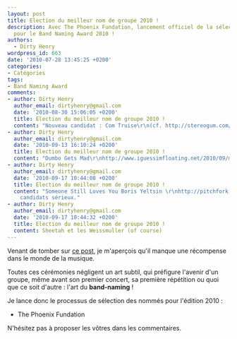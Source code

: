 ```yaml
---
layout: post
title: Election du meilleur nom de groupe 2010 !
description: Avec The Phoenix Fundation, lancement officiel de la sélection des nommés
  pour le Band Naming Award 2010 !
authors:
  - Dirty Henry
wordpress_id: 663
date: '2010-07-28 13:45:25 +0200'
categories:
- Catégories
tags:
- Band Naming Award
comments:
- author: Dirty Henry
  author_email: dirtyhenry@gmail.com
  date: '2010-08-30 15:06:05 +0200'
  title: Election du meilleur nom de groupe 2010 !
  content: "Nouveau candidat : Com Truise\r\n(cf. http://stereogum.com/447862/com-truise-sundriped/mp3s/)"
- author: Dirty Henry
  author_email: dirtyhenry@gmail.com
  date: '2010-09-13 16:10:24 +0200'
  title: Election du meilleur nom de groupe 2010 !
  content: "Dumbo Gets Mad\r\nhttp://www.iguessimfloating.net/2010/09/mp3-dumbo-gets-mad-plumy-tale.html"
- author: Dirty Henry
  author_email: dirtyhenry@gmail.com
  date: '2010-09-17 10:44:08 +0200'
  title: Election du meilleur nom de groupe 2010 !
  content: "Someone Still Loves You Boris Yeltsin \r\nhttp://pitchfork.com/reviews/albums/14554-let-it-sway/\r\n\r\nDelorean\r\n\r\nDes
    candidats sérieux."
- author: Dirty Henry
  author_email: dirtyhenry@gmail.com
  date: '2010-09-17 10:44:32 +0200'
  title: Election du meilleur nom de groupe 2010 !
  content: Sheetah et les Weissmuller (of course)
---
```

Venant de tomber sur [ce post](http://iguessimfloating.blogspot.com/2010/07/video-phoenix-foundation-pot.html), je m'aperçois qu'il manque une récompense dans le monde de la musique.

Toutes ces cérémonies négligent un art subtil, qui préfigure l'avenir d'un groupe, même avant son premier concert, sa première répétition ou quoi que ce soit d'autre : l'art du __band-naming__ ! 

Je lance donc le processus de sélection des nommés pour l'édition 2010 :
- The Phoenix Fundation

N'hésitez pas à proposer les vôtres dans les commentaires.
